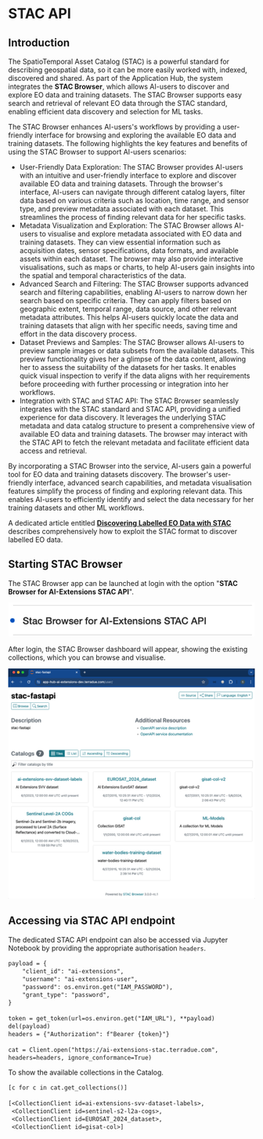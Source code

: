 # STAC API

## Introduction
The SpatioTemporal Asset Catalog (STAC) is a powerful standard for describing geospatial data, so it can be more easily worked with, indexed, discovered and shared. As part of the Application Hub, the system integrates the **STAC Browser**, which allows AI-users to discover and explore EO data and training datasets. The STAC Browser supports easy search and retrieval of relevant EO data through the STAC standard, enabling efficient data discovery and selection for ML tasks.

The STAC Browser enhances AI-users's workflows by providing a user-friendly interface for browsing and exploring the available EO data and training datasets. The following highlights the key features and benefits of using the STAC Browser to support AI-users scenarios:

* User-Friendly Data Exploration: The STAC Browser provides AI-users with an intuitive and user-friendly interface to explore and discover available EO data and training datasets. Through the browser's interface, AI-users can navigate through different catalog layers, filter data based on various criteria such as location, time range, and sensor type, and preview metadata associated with each dataset. This streamlines the process of finding relevant data for her specific tasks.
* Metadata Visualization and Exploration: The STAC Browser allows AI-users to visualise and explore metadata associated with EO data and training datasets. They can view essential information such as acquisition dates, sensor specifications, data formats, and available assets within each dataset. The browser may also provide interactive visualisations, such as maps or charts, to help AI-users gain insights into the spatial and temporal characteristics of the data.
* Advanced Search and Filtering: The STAC Browser supports advanced search and filtering capabilities, enabling AI-users to narrow down her search based on specific criteria. They can apply filters based on geographic extent, temporal range, data source, and other relevant metadata attributes. This helps AI-users quickly locate the data and training datasets that align with her specific needs, saving time and effort in the data discovery process.
* Dataset Previews and Samples: The STAC Browser allows AI-users to preview sample images or data subsets from the available datasets. This preview functionality gives her a glimpse of the data content, allowing her to assess the suitability of the datasets for her tasks. It enables quick visual inspection to verify if the data aligns with her requirements before proceeding with further processing or integration into her workflows.
* Integration with STAC and STAC API: The STAC Browser seamlessly integrates with the STAC standard and STAC API, providing a unified experience for data discovery. It leverages the underlying STAC metadata and data catalog structure to present a comprehensive view of available EO data and training datasets. The browser may interact with the STAC API to fetch the relevant metadata and facilitate efficient data access and retrieval.

By incorporating a STAC Browser into the service, AI-users gain a powerful tool for EO data and training datasets discovery. The browser's user-friendly interface, advanced search capabilities, and metadata visualisation features simplify the process of finding and exploring relevant data. This enables AI-users to efficiently identify and select the data necessary for her training datasets and other ML workflows.

A dedicated article entitled [**Discovering Labelled EO Data with STAC**](https://discuss.terradue.com/t/announcing-the-launch-of-the-ai-ml-enhancement-project-for-gep-and-urban-tep-exploitation-platforms/1188/7#aiml-enhancement-project-discovering-labelled-eo-data-with-stac-1) describes comprehensively how to exploit the STAC format to discover labelled EO data.

## Starting STAC Browser
The STAC Browser app can be launched at login with the option "**STAC Browser for AI-Extensions STAC API**".

![image](./imgs/login_choice_STAC.png)

After login, the STAC Browser dashboard will appear, showing the existing collections, which you can browse and visualise. 

![image](./imgs/stac-api.png)

## Accessing via STAC API endpoint
The dedicated STAC API endpoint can also be accessed via Jupyter Notebook by providing the appropriate authorisation `headers`. 

```
payload = {
    "client_id": "ai-extensions",
    "username": "ai-extensions-user",
    "password": os.environ.get("IAM_PASSWORD"),
    "grant_type": "password",
}

token = get_token(url=os.environ.get("IAM_URL"), **payload)
del(payload)
headers = {"Authorization": f"Bearer {token}"}

cat = Client.open("https://ai-extensions-stac.terradue.com", headers=headers, ignore_conformance=True)
```
To show the available collections in the Catalog.
```
[c for c in cat.get_collections()]

[<CollectionClient id=ai-extensions-svv-dataset-labels>,
 <CollectionClient id=sentinel-s2-l2a-cogs>,
 <CollectionClient id=EUROSAT_2024_dataset>,
 <CollectionClient id=gisat-col>]
```